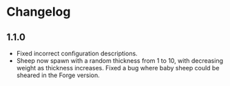 # Changelog

## 1.1.0

- Fixed incorrect configuration descriptions.
- Sheep now spawn with a random thickness from 1 to 10, with decreasing weight as thickness increases.
Fixed a bug where baby sheep could be sheared in the Forge version.